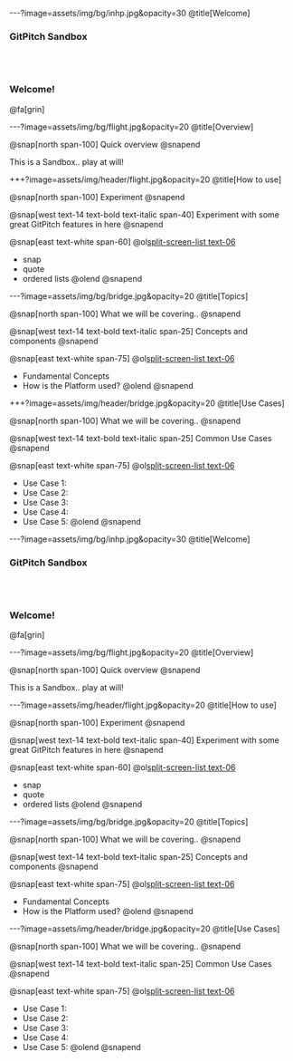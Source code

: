 ---?image=assets/img/bg/inhp.jpg&opacity=30
@title[Welcome]

### GitPitch Sandbox

<br><br>

### Welcome!

@fa[grin]



---?image=assets/img/bg/flight.jpg&opacity=20
@title[Overview]

@snap[north span-100]
Quick overview
@snapend

This is a Sandbox.. play at will!

+++?image=assets/img/header/flight.jpg&opacity=20
@title[How to use]

@snap[north span-100]
Experiment
@snapend

@snap[west text-14 text-bold text-italic span-40]
Experiment with some great GitPitch features in here
@snapend

@snap[east text-white span-60]
@ol[split-screen-list text-06](true)
- snap
- quote
- ordered lists
@olend
@snapend


---?image=assets/img/bg/bridge.jpg&opacity=20
@title[Topics]

@snap[north span-100]
What we will be covering..
@snapend

@snap[west text-14 text-bold text-italic span-25]
Concepts and components
@snapend

@snap[east text-white span-75]
@ol[split-screen-list text-06](true)
- Fundamental Concepts
- How is the Platform used?
@olend
@snapend

+++?image=assets/img/header/bridge.jpg&opacity=20
@title[Use Cases]

@snap[north span-100]
What we will be covering..
@snapend


@snap[west text-14 text-bold text-italic span-25]
Common Use Cases
@snapend

@snap[east text-white span-75]
@ol[split-screen-list text-06](true)
- Use Case 1: 
- Use Case 2: 
- Use Case 3: 
- Use Case 4: 
- Use Case 5: 
@olend
@snapend

---?image=assets/img/bg/inhp.jpg&opacity=30
@title[Welcome]

### GitPitch Sandbox

<br><br>

### Welcome!

@fa[grin]



---?image=assets/img/bg/flight.jpg&opacity=20
@title[Overview]

@snap[north span-100]
Quick overview
@snapend

This is a Sandbox.. play at will!

---?image=assets/img/header/flight.jpg&opacity=20
@title[How to use]

@snap[north span-100]
Experiment
@snapend

@snap[west text-14 text-bold text-italic span-40]
Experiment with some great GitPitch features in here
@snapend

@snap[east text-white span-60]
@ol[split-screen-list text-06](true)
- snap
- quote
- ordered lists
@olend
@snapend


---?image=assets/img/bg/bridge.jpg&opacity=20
@title[Topics]

@snap[north span-100]
What we will be covering..
@snapend

@snap[west text-14 text-bold text-italic span-25]
Concepts and components
@snapend

@snap[east text-white span-75]
@ol[split-screen-list text-06](true)
- Fundamental Concepts
- How is the Platform used?
@olend
@snapend

---?image=assets/img/header/bridge.jpg&opacity=20
@title[Use Cases]

@snap[north span-100]
What we will be covering..
@snapend


@snap[west text-14 text-bold text-italic span-25]
Common Use Cases
@snapend

@snap[east text-white span-75]
@ol[split-screen-list text-06](true)
- Use Case 1: 
- Use Case 2: 
- Use Case 3: 
- Use Case 4: 
- Use Case 5: 
@olend
@snapend
